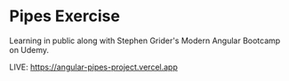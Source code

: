 # Pipes Exercise

Learning in public along with Stephen Grider's Modern Angular Bootcamp on Udemy.

LIVE: https://angular-pipes-project.vercel.app
